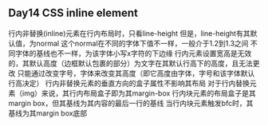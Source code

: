 ## Day14 CSS inline element
行内非替换(inline)元素在行内布局时，只看line-height
  但是，line-height有其默认值，为normal
    这个normal在不同的字体下值不一样，一般介于1.2到1.3之间
不同字体的基线也不一样，为该字体小写x字符的下边缘
行内元素设置宽高是无效的，其默认高度（边框默认包裹的部分）为文字在其默认行高下的高度，且无法更改
  只能通过改变字号，字体来改变其高度（即它高度由字体，字号和该字体默认行高决定）
行内非替换元素的垂直方向的盒子属性不影响其布局
对于行内替换元素（img）来说，其行内布局盒子即为其margin-box
行内块元素的布局盒子是其margin box，但其基线为其内容的最后一行的基线
  当行内块元素触发bfc时，其基线为其margin box底部